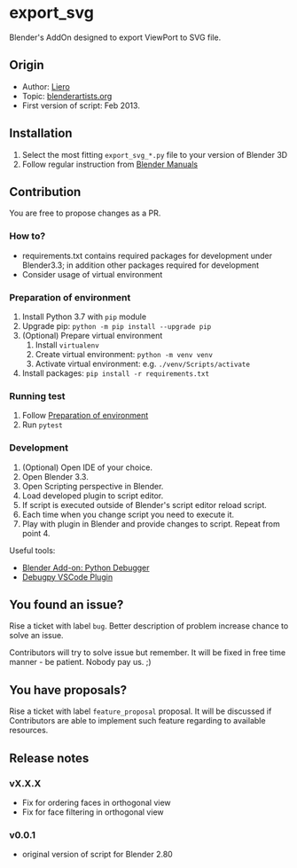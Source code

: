 # export_svg

Blender's AddOn designed to export ViewPort to SVG file.

## Origin

- Author: [Liero](https://blenderartists.org/u/liero/summary)
- Topic: [blenderartists.org](https://blenderartists.org/t/svg-output-script/566412)
- First version of script:  Feb 2013.

## Installation

1. Select the most fitting `export_svg_*.py` file to your version of Blender 3D
2. Follow regular instruction from [Blender Manuals](https://www.cgchan.com/static/doc/sceneskies/1.1/installation.html#installing)

## Contribution

You are free to propose changes as a PR.

### How to?

- requirements.txt contains required packages for development under Blender3.3; in addition other packages required for development
- Consider usage of virtual environment

### Preparation of environment

1. Install Python 3.7 with `pip` module
2. Upgrade pip: `python -m pip install --upgrade pip`
3. (Optional) Prepare virtual environment
   1. Install `virtualenv`
   2. Create virtual environment: `python -m venv venv`
   3. Activate virtual environment: e.g. `./venv/Scripts/activate`
4. Install packages: `pip install -r requirements.txt`

### Running test

1. Follow [Preparation of environment](#preparation-of-environment)
2. Run `pytest`

### Development

1. (Optional) Open IDE of your choice.
2. Open Blender 3.3.
3. Open Scripting perspective in Blender.
4. Load developed plugin to script editor.
5. If script is executed outside of Blender's script editor reload script.
6. Each time when you change script you need to execute it.
7. Play with plugin in Blender and provide changes to script. Repeat from point 4.

Useful tools:

- [Blender Add-on: Python Debugger](https://github.com/hextantstudios/hextant_python_debugger)
- [Debugpy VSCode Plugin](https://github.com/microsoft/vscode-python-debugger)

## You found an issue?

Rise a ticket with label `bug`. Better description of problem increase chance to solve an issue.

Contributors will try to solve issue but remember. It will be fixed in free time manner - be patient. Nobody pay us. ;)

## You have proposals?

Rise a ticket with label `feature_proposal` proposal. It will be discussed if Contributors are able to implement such feature regarding to available resources.

## Release notes

### vX.X.X

- Fix for ordering faces in orthogonal view
- Fix for face filtering in orthogonal view

### v0.0.1

- original version of script for Blender 2.80
